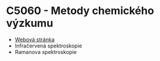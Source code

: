 # C5060 - Metody chemického výzkumu

* [Webová stránka](https://is.muni.cz/www/moravec/c5060_metody_chemickeho_vyzkumu/)
* Infračervená spektroskopie
* Ramanova spektroskopie
